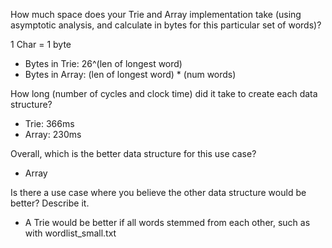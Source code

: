 How much space does your Trie and Array implementation take (using asymptotic analysis, and calculate in bytes 
for this particular set of words)?

1 Char = 1 byte
- Bytes in Trie: 26^(len of longest word)
- Bytes in Array: (len of longest word) * (num words)

How long (number of cycles and clock time) did it take to create each data structure?
- Trie: 366ms
- Array: 230ms

Overall, which is the better data structure for this use case?
- Array

Is there a use case where you believe the other data structure would be better? Describe it.
- A Trie would be better if all words stemmed from each other, such as with wordlist_small.txt
